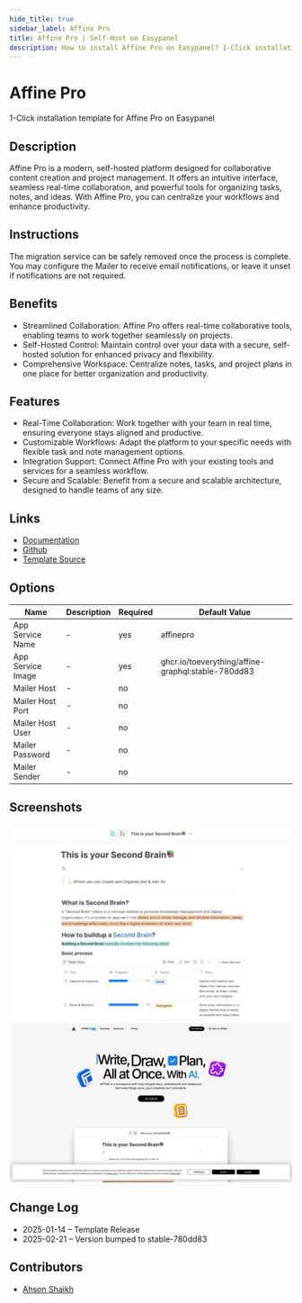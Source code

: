 ```yaml
---
hide_title: true
sidebar_label: Affine Pro
title: Affine Pro | Self-Host on Easypanel
description: How to install Affine Pro on Easypanel? 1-Click installation template for Affine Pro on Easypanel
---
```


<!-- generated -->

# Affine Pro

1-Click installation template for Affine Pro on Easypanel

## Description

Affine Pro is a modern, self-hosted platform designed for collaborative content creation and project management. It offers an intuitive interface, seamless real-time collaboration, and powerful tools for organizing tasks, notes, and ideas. With Affine Pro, you can centralize your workflows and enhance productivity.

## Instructions

The migration service can be safely removed once the process is complete. You may configure the Mailer to receive email notifications, or leave it unset if notifications are not required.

## Benefits

- Streamlined Collaboration: Affine Pro offers real-time collaborative tools, enabling teams to work together seamlessly on projects.
- Self-Hosted Control: Maintain control over your data with a secure, self-hosted solution for enhanced privacy and flexibility.
- Comprehensive Workspace: Centralize notes, tasks, and project plans in one place for better organization and productivity.

## Features

- Real-Time Collaboration: Work together with your team in real time, ensuring everyone stays aligned and productive.
- Customizable Workflows: Adapt the platform to your specific needs with flexible task and note management options.
- Integration Support: Connect Affine Pro with your existing tools and services for a seamless workflow.
- Secure and Scalable: Benefit from a secure and scalable architecture, designed to handle teams of any size.

## Links

- [Documentation](https://affine.pro/docs)
- [Github](https://github.com/toeverything/Affine)
- [Template Source](https://github.com/easypanel-io/templates/tree/main/templates/affinepro)

## Options

Name | Description | Required | Default Value
-|-|-|-
App Service Name | - | yes | affinepro
App Service Image | - | yes | ghcr.io/toeverything/affine-graphql:stable-780dd83
Mailer Host | - | no | 
Mailer Host Port | - | no | 
Mailer Host User | - | no | 
Mailer Password | - | no | 
Mailer Sender | - | no | 

## Screenshots

![Affine Pro Screenshot](./assets/screenshot.png)
![Affine Pro Screenshot](./assets/screenshot1.png)

## Change Log

- 2025-01-14 – Template Release
- 2025-02-21 – Version bumped to stable-780dd83

## Contributors

- [Ahson Shaikh](https://github.com/Ahson-Shaikh)
